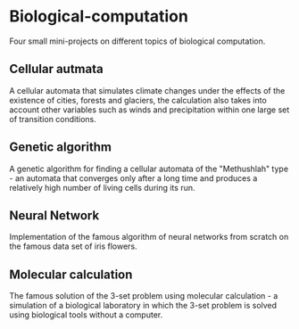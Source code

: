 # Biological-computation

Four small mini-projects on different topics of biological computation.

## Cellular autmata
A cellular automata that simulates climate changes under the effects of the existence of cities, forests and glaciers, the calculation also takes into account other variables such as winds and precipitation within one large set of transition conditions.

## Genetic algorithm
A genetic algorithm for finding a cellular automata of the "Methushlah" type - an automata that converges only after a long time and produces a relatively high number of living cells during its run.

## Neural Network
Implementation of the famous algorithm of neural networks from scratch on the famous data set of iris flowers.

## Molecular calculation
The famous solution of the 3-set problem using molecular calculation - a simulation of a biological laboratory in which the 3-set problem is solved using biological tools without a computer.

